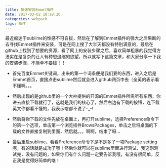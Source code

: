 ```yaml
---
title: 快速安装Emmet插件
date: 2017-03-02 18:18:26
categories: webpack
tags: 插件
---
```


最近痴迷于sublime的性感不可自拔，然后在了解到Emmet插件的强大之后果断的去寻找Emmet插件来安装，可是在网上搜了大半天都没有特别满意的，最后在github上找到了想要的资源，看了网上的安装步骤之后，喜欢简单粗暴的我觉得方法实在是复杂的让人有种想退缩的欲望，所以就写下这篇文章，和大家分享一下我的安装步骤，不简单不要钱！！

* 首先百度Emmet关键词，出来的第一个词条便是我们要的东西，进入之后是Emmet首页，直接点击sublime然后就会进入github网页中去（全英的表示看不懂啊。。。

* 然后出现的是github里的一个大神提供的开源的Emmet插件所需所有东西，你进去直接下载就行了，这就是我们的核心了，然后右边有下载的按钮，连下载英文你都看不懂的，我表示啥都不说了-_-!

* 然后将你下载的文件先放在桌面上，再打开sublime，选择Preference命令下的第一个选项，单击第一个浏览插件BrowsPackages，单击之后将桌面的下载的文件直接复制到里面，然后就。。。啊啊，结束了呀...

* 最后重启sublime，看看Preference命令下是不是多了一项Package setting 呢，有的话就是成功了哦！然后你就可以在sublime里面进行测试，我这刚测试完，没有问题的，如果你们有什么问题一定要告诉我哦，有没有很简单，反正我是觉得好简单的咯！
